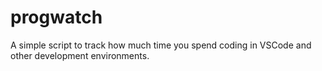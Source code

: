 # progwatch
A simple script to track how much time you spend coding in VSCode and other development environments.
